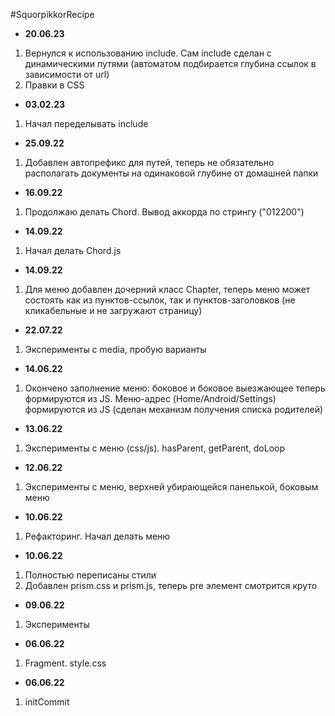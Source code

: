 #SquorpikkorRecipe

* <b>20.06.23</b>
1. Вернулся к использованию include. Сам include сделан с динамическими путями (автоматом подбирается глубина ссылок в зависимости от url)
2. Правки в CSS
* <b>03.02.23</b>
1. Начал переделывать include  
* <b>25.09.22</b>
1. Добавлен автопрефикс для путей, теперь не обязательно располагать документы на одинаковой глубине от домашней папки
* <b>16.09.22</b>
1. Продолжаю делать Chord. Вывод аккорда по  стрингу ("012200")
* <b>14.09.22</b>
1. Начал делать Chord.js
* <b>14.09.22</b>
1. Для меню добавлен дочерний класс Chapter, теперь меню может состоять как из пунктов-ссылок, так и пунктов-заголовков (не кликабельные и не загружают страницу)
* <b>22.07.22</b>
1. Эксперименты с media, пробую варианты
* <b>14.06.22</b>
1. Окончено заполнение меню: боковое и боковое выезжающее теперь формируются из JS. Меню-адрес (Home/Android/Settings) формируются из JS (сделан механизм получения списка родителей) 
* <b>13.06.22</b>
1. Эксперименты с меню (css/js). hasParent, getParent, doLoop
* <b>12.06.22</b>
1. Эксперименты с меню, верхней убирающейся панелькой, боковым меню
* <b>10.06.22</b>
1. Рефакторинг. Начал делать меню  
* <b>10.06.22</b>
1. Полностью переписаны стили
2. Добавлен prism.css и prism.js, теперь pre элемент смотрится круто
* <b>09.06.22</b>
1. Эксперименты
* <b>06.06.22</b>
1. Fragment. style.css
* <b>06.06.22</b>
1. initCommit







